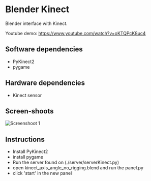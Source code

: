 # Blender Kinect

Blender interface with Kinect. 

Youtube demo:
https://www.youtube.com/watch?v=oKTQPcK8uc4

## Software dependencies

- PyKinect2
- pygame

## Hardware dependencies

- Kinect sensor

## Screen-shoots

![Screenshoot 1](/docs/img1.png?raw=true "Blender file with custom panel")

## Instructions

  - Install PyKinect2 
  - install pygame
  - Run the server found on (./server/serverKinect.py)
  - open kinect_axis_angle_no_rigging.blend and run the panel.py
  - click 'start' in the new panel

